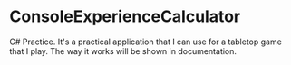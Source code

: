 # ConsoleExperienceCalculator
C# Practice. It's a practical application that I can use for a tabletop game that I play. The way it works will be shown in documentation.
